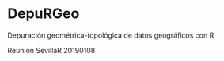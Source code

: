# DepuRGeo

Depuración geométrica-topológica de datos geográficos con R.

Reunión SevillaR 20190108


